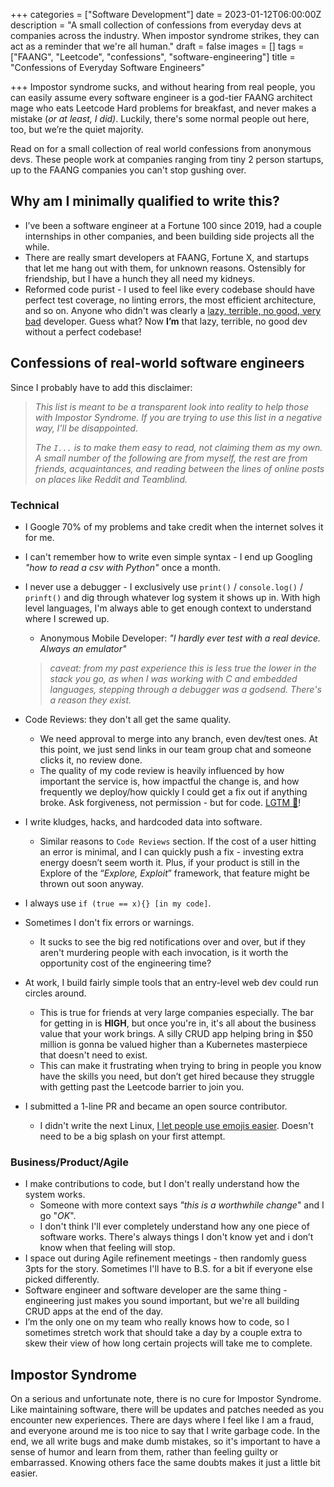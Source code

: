 +++
categories = ["Software Development"]
date = 2023-01-12T06:00:00Z
description = "A small collection of confessions from everyday devs at companies across the industry. When impostor syndrome strikes, they can act as a reminder that we're all human."
draft = false
images = []
tags = ["FAANG", "Leetcode", "confessions", "software-engineering"]
title = "Confessions of Everyday Software Engineers"

+++
Impostor syndrome sucks, and without hearing from real people, you can easily assume every software engineer is a god-tier FAANG architect mage who eats Leetcode Hard problems for breakfast, and never makes a mistake (_or at least, I did)_. Luckily, there's some normal people out here, too, but we’re the quiet majority.

Read on for a small collection of real world confessions from anonymous devs. These people work at companies ranging from tiny 2 person startups, up to the FAANG companies you can't stop gushing over.

## Why am I minimally qualified to write this?

* I’ve been a software engineer at a Fortune 100 since 2019, had a couple internships in other companies, and been building side projects all the while.
* There are really smart developers at FAANG, Fortune X, and startups that let me hang out with them, for unknown reasons. Ostensibly for friendship, but I have a hunch they all need my kidneys.
* Reformed code purist - I used to feel like every codebase should have perfect test coverage, no linting errors, the most efficient architecture, and so on. Anyone who didn't was clearly a [lazy, terrible, no good, very bad](https://en.wikipedia.org/wiki/Alexander_and_the_Terrible,_Horrible,_No_Good,_Very_Bad_Day) developer. Guess what? Now **I’m** that lazy, terrible, no good dev without a perfect codebase!

## Confessions of real-world software engineers

Since I probably have to add this disclaimer:

> _This list is meant to be a transparent look into reality to help those with Impostor Syndrome. If you are trying to use this list in a negative way, I’ll be disappointed._
>
> _The `I...` is to make them easy to read, not claiming them as my own. A small number of the following are from myself, the rest are from friends, acquaintances, and reading between the lines of online posts on places like Reddit and Teamblind._

### Technical

* I Google 70% of my problems and take credit when the internet solves it for me.
* I can't remember how to write even simple syntax - I end up Googling _"how to read a csv with Python"_ once a month.
* I never use a debugger - I exclusively use `print()` / `console.log()` / `prinft()` and dig through whatever log system it shows up in. With high level languages, I'm always able to get enough context to understand where I screwed up.
  * Anonymous Mobile Developer: _"I hardly ever test with a real device. Always an emulator"_

  > _caveat: from my past experience this is less true the lower in the stack you go, as when I was working with C and embedded languages, stepping through a debugger was a godsend. There's a reason they exist._
* Code Reviews: they don't all get the same quality.
  * We need approval to merge into any branch, even dev/test ones. At this point, we just send links in our team group chat and someone clicks it, no review done.
  * The quality of my code review is heavily influenced by how important the service is, how impactful the change is, and how frequently we deploy/how quickly I could get a fix out if anything broke. Ask forgiveness, not permission - but for code. [LGTM 🙈](https://justtechdebt.com/articles/dev-already-abandoned-new-years-resolution-to-actually-read-prs/)!
* I write kludges, hacks, and hardcoded data into software.
  * Similar reasons to `Code Reviews` section. If the cost of a user hitting an error is minimal, and I can quickly push a fix - investing extra energy doesn’t seem worth it. Plus, if your product is still in the Explore of the “_Explore, Exploit_” framework, that feature might be thrown out soon anyway.
* I always use `if (true == x){} [in my code]`.
* Sometimes I don't fix errors or warnings.
  * It sucks to see the big red notifications over and over, but if they aren't murdering people with each invocation, is it worth the opportunity cost of the engineering time?
* At work, I build fairly simple tools that an entry-level web dev could run circles around.
  * This is true for friends at very large companies especially. The bar for getting in is **HIGH**, but once you're in, it's all about the business value that your work brings. A silly CRUD app helping bring in $50 million is gonna be valued higher than a Kubernetes masterpiece that doesn't need to exist.
  * This can make it frustrating when trying to bring in people you know have the skills you need, but don’t get hired because they struggle with getting past the Leetcode barrier to join you.
* I submitted a 1-line PR and became an open source contributor.
  * I didn't write the next Linux, [I let people use emojis easier](https://github.com/phibr0/obsidian-emoji-shortcodes/pull/24). Doesn't need to be a big splash on your first attempt.

### Business/Product/Agile

* I make contributions to code, but I don't really understand how the system works.
  * Someone with more context says _"this is a worthwhile change_" and I go "_OK_".
  * I don't think I'll ever completely understand how any one piece of software works. There's always things I don't know yet and i don’t know when that feeling will stop.
* I space out during Agile refinement meetings - then randomly guess 3pts for the story. Sometimes I'll have to B.S. for a bit if everyone else picked differently.
* Software engineer and software developer are the same thing - engineering just makes you sound important, but we're all building CRUD apps at the end of the day.
* I’m the only one on my team who really knows how to code, so I sometimes stretch work that should take a day by a couple extra to skew their view of how long certain projects will take me to complete.

## Impostor Syndrome

On a serious and unfortunate note, there is no cure for Impostor Syndrome. Like maintaining software, there will be updates and patches needed as you encounter new experiences. There are days where I feel like I am a fraud, and everyone around me is too nice to say that I write garbage code. In the end, we all write bugs and make dumb mistakes, so it's important to have a sense of humor and learn from them, rather than feeling guilty or embarrassed. Knowing others face the same doubts makes it just a little bit easier.